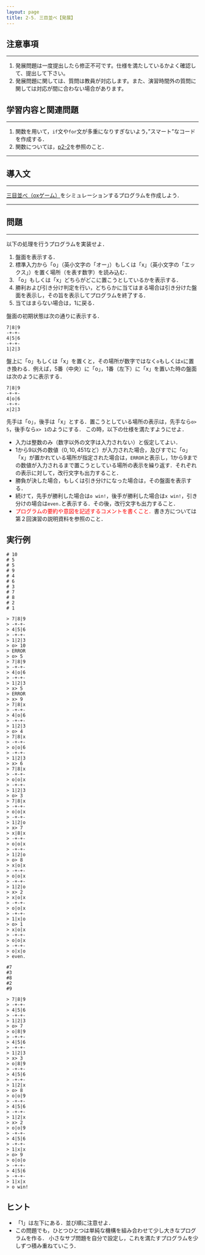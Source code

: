 ```yaml
---
layout: page
title: 2-5. 三目並べ【発展】
---
```

## 注意事項
---
1. 発展問題は一度提出したら修正不可です。仕様を満たしているかよく確認して、提出して下さい。
1. 発展問題に関しては、質問は教員が対応します。また、演習時間外の質問に関しては対応が間に合わない場合があります。

## 学習内容と関連問題
---
1. 関数を用いて，`if`文や`for`文が多重になりすぎないよう，”スマート”なコードを作成する．
1. 関数については，[p2-2](https://ecei-tohoku.github.io/ppa-public/chapter2/p22-isvezrpt.html)を参照のこと．

---
## 導入文
---
[三目並べ（oxゲーム）](https://ja.wikipedia.org/wiki/%E4%B8%89%E7%9B%AE%E4%B8%A6%E3%81%B9)をシミュレーションするプログラムを作成しよう．

---
## 問題
---

以下の処理を行うプログラムを実装せよ．

1. 盤面を表示する．
2. 標準入力から「o」（英小文字の「オー」）もしくは「x」（英小文字の「エックス」）を置く場所（を表す数字）を読み込む．
3. 「o」もしくは「x」どちらがどこに置こうとしているかを表示する．
4. 勝利および引き分け判定を行い，どちらかに当てはまる場合は引き分けた盤面を表示し，その旨を表示してプログラムを終了する．
5. 当てはまらない場合は，1に戻る．

盤面の初期状態は次の通りに表示する．

```
7|8|9
-+-+-
4|5|6
-+-+-
1|2|3
```

盤上に「o」もしくは「x」を置くと，その場所が数字ではなく`o`もしくは`x`に置き換わる．例えば，5番（中央）に「o」，1番（左下）に「x」を置いた時の盤面は次のように表示する．

```
7|8|9
-+-+-
4|o|6
-+-+-
x|2|3
```

先手は「o」，後手は「x」とする．置こうとしている場所の表示は，先手なら`o> 5`，後手なら`x> 1`のようにする．
この時，以下の仕様を満たすようにせよ．

+ 入力は整数のみ（数字以外の文字は入力されない）と仮定してよい．
+ 1から9以外の数値（$0,10,451$など）が入力された場合，及びすでに「o」「x」が置かれている場所が指定された場合は，`ERROR`と表示し，1から9までの数値が入力されるまで置こうとしている場所の表示を繰り返す．それぞれの表示に対して，改行文字も出力すること．
+ 勝負が決した場合，もしくは引き分けになった場合は，その盤面を表示する．
+ 続けて，先手が勝利した場合は`o win!`，後手が勝利した場合は`x win!`，引き分けの場合は`even.`と表示する．その後，改行文字も出力すること．
+ <font color="red">プログラムの要約や意図を記述するコメントを書くこと．</font>書き方については第２回演習の説明資料を参照のこと．


## 実行例

```
# 10
# 5
# 5
# 9
# 4
# 6
# 3
# 7
# 8
# 2
# 1

> 7|8|9
> -+-+-
> 4|5|6
> -+-+-
> 1|2|3
> o> 10
> ERROR
> o> 5
> 7|8|9
> -+-+-
> 4|o|6
> -+-+-
> 1|2|3
> x> 5
> ERROR
> x> 9
> 7|8|x
> -+-+-
> 4|o|6
> -+-+-
> 1|2|3
> o> 4
> 7|8|x
> -+-+-
> o|o|6
> -+-+-
> 1|2|3
> x> 6
> 7|8|x
> -+-+-
> o|o|x
> -+-+-
> 1|2|3
> o> 3
> 7|8|x
> -+-+-
> o|o|x
> -+-+-
> 1|2|o
> x> 7
> x|8|x
> -+-+-
> o|o|x
> -+-+-
> 1|2|o
> o> 8
> x|o|x
> -+-+-
> o|o|x
> -+-+-
> 1|2|o
> x> 2
> x|o|x
> -+-+-
> o|o|x
> -+-+-
> 1|x|o
> o> 1
> x|o|x
> -+-+-
> o|o|x
> -+-+-
> o|x|o
> even.
```

```
#7
#3
#8
#2
#9

> 7|8|9
> -+-+-
> 4|5|6
> -+-+-
> 1|2|3
> o> 7
> o|8|9
> -+-+-
> 4|5|6
> -+-+-
> 1|2|3
> x> 3
> o|8|9
> -+-+-
> 4|5|6
> -+-+-
> 1|2|x
> o> 8
> o|o|9
> -+-+-
> 4|5|6
> -+-+-
> 1|2|x
> x> 2
> o|o|9
> -+-+-
> 4|5|6
> -+-+-
> 1|x|x
> o> 9
> o|o|o
> -+-+-
> 4|5|6
> -+-+-
> 1|x|x
> o win!
```

## ヒント

- 「1」は左下にある．並び順に注意せよ．
- この問題でも，ひとつひとつは単純な機構を組み合わせて少し大きなプログラムを作る．
小さなサブ問題を自分で設定し，これを満たすプログラムを少しずつ積み重ねていこう．
